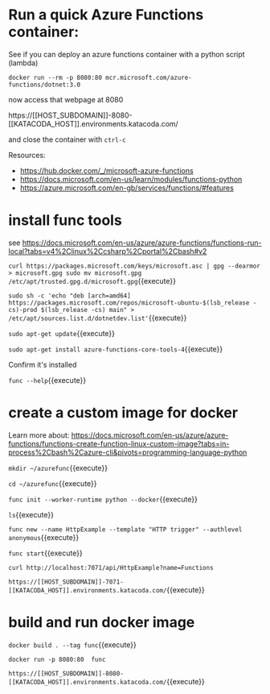 
# Run a quick Azure Functions container:

See if you can deploy an azure functions container with a python script (lambda)

`docker run --rm -p 8080:80 mcr.microsoft.com/azure-functions/dotnet:3.0`

now access that webpage at 8080

https://[[HOST_SUBDOMAIN]]-8080-[[KATACODA_HOST]].environments.katacoda.com/

and close the container with `ctrl-c`



Resources: 
- https://hub.docker.com/_/microsoft-azure-functions
- https://docs.microsoft.com/en-us/learn/modules/functions-python
- https://azure.microsoft.com/en-gb/services/functions/#features




# install func tools

see https://docs.microsoft.com/en-us/azure/azure-functions/functions-run-local?tabs=v4%2Clinux%2Ccsharp%2Cportal%2Cbash#v2

`curl https://packages.microsoft.com/keys/microsoft.asc | gpg --dearmor > microsoft.gpg
sudo mv microsoft.gpg /etc/apt/trusted.gpg.d/microsoft.gpg`{{execute}}

`sudo sh -c 'echo "deb [arch=amd64] https://packages.microsoft.com/repos/microsoft-ubuntu-$(lsb_release -cs)-prod $(lsb_release -cs) main" > /etc/apt/sources.list.d/dotnetdev.list'`{{execute}}

`sudo apt-get update`{{execute}}

`sudo apt-get install azure-functions-core-tools-4`{{execute}}

Confirm it's installed

`func --help`{{execute}}

# create a custom image for docker

Learn more about:  https://docs.microsoft.com/en-us/azure/azure-functions/functions-create-function-linux-custom-image?tabs=in-process%2Cbash%2Cazure-cli&pivots=programming-language-python


`mkdir ~/azurefunc`{{execute}}

`cd ~/azurefunc`{{execute}}

`func init --worker-runtime python --docker`{{execute}}

`ls`{{execute}}

`func new --name HttpExample --template "HTTP trigger" --authlevel anonymous`{{execute}}

`func start`{{execute}}
   
`curl http://localhost:7071/api/HttpExample?name=Functions`


`https://[[HOST_SUBDOMAIN]]-7071-[[KATACODA_HOST]].environments.katacoda.com/`{{execute}}



# build and run docker image

`docker build . --tag func`{{execute}}

`docker run -p 8080:80  func`

`https://[[HOST_SUBDOMAIN]]-8080-[[KATACODA_HOST]].environments.katacoda.com/`{{execute}}






